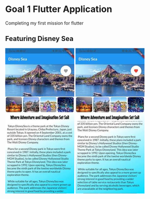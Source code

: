 # Goal 1 Flutter Application

Completing my first mission for flutter

## Featuring Disney Sea

![AppImage](https://github.com/RayTjan/SchoolTasks/blob/master/readmeImages/flutterDisneySea.jpg ) ![AppImage](https://github.com/RayTjan/SchoolTasks/blob/master/readmeImages/flutterDisneySea2.jpg )
